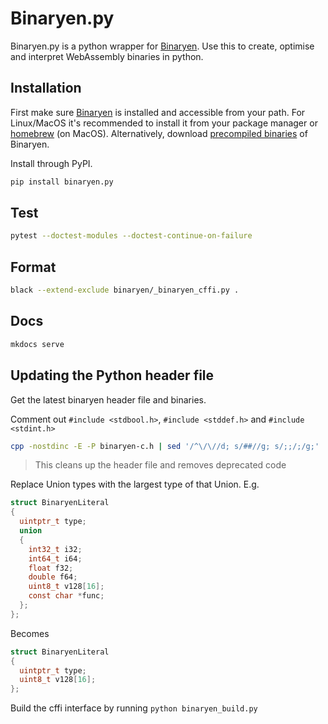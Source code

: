 # Binaryen.py

Binaryen.py is a python wrapper for [Binaryen](https://github.com/WebAssembly/binaryen). Use this to create, optimise and interpret WebAssembly binaries in python.

## Installation

First make sure [Binaryen](https://github.com/WebAssembly/binaryen) is installed and accessible from your path. For Linux/MacOS it's recommended to install it from your package manager or [homebrew](https://formulae.brew.sh/formula/binaryen) (on MacOS). Alternatively, download [precompiled binaries](https://github.com/WebAssembly/binaryen/releases) of Binaryen.

Install through PyPI.

```bash
pip install binaryen.py
```

## Test

```bash
pytest --doctest-modules --doctest-continue-on-failure
```

## Format

```bash
black --extend-exclude binaryen/_binaryen_cffi.py .
```

## Docs

```bash
mkdocs serve
```

## Updating the Python header file

Get the latest binaryen header file and binaries.

Comment out `#include <stdbool.h>`, `#include <stddef.h>` and `#include <stdint.h>`

```bash
cpp -nostdinc -E -P binaryen-c.h | sed '/^\/\//d; s/##//g; s/;;/;/g;' | tr '\n' ' ' | sed '1s/^[[:space:]]*//; s/  */ /g;s/; /;\n/g;' | sed '/^__attribute__((deprecated))/d' | clang-format -style "{ColumnLimit: 0}" > binaryen-py.h
```

> This cleans up the header file and removes deprecated code

Replace Union types with the largest type of that Union. E.g.

```c
struct BinaryenLiteral
{
  uintptr_t type;
  union
  {
    int32_t i32;
    int64_t i64;
    float f32;
    double f64;
    uint8_t v128[16];
    const char *func;
  };
};
```

Becomes

```c
struct BinaryenLiteral
{
  uintptr_t type;
  uint8_t v128[16];
};
```

Build the cffi interface by running `python binaryen_build.py`
